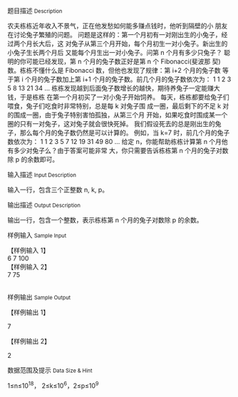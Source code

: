 <div class="panel panel-default">
<div class="area-title">
<span>
题目描述
<small>Description</small>
</span></div>
<div class="panel-body">

<p>农夫栋栋近年收入不景气，正在他发愁如何能多赚点钱时，他听到隔壁的小 朋友在讨论兔子繁殖的问题。 问题是这样的：第一个月初有一对刚出生的小兔子，经过两个月长大后，这 对兔子从第三个月开始，每个月初生一对小兔子。新出生的小兔子生长两个月后 又能每个月生出一对小兔子。问第 n 个月有多少只兔子？ 聪明的你可能已经发现，第 n 个月的兔子数正好是第 n 个 Fibonacci(斐波那 契)数。栋栋不懂什么是 Fibonacci 数，但他也发现了规律：第 i+2 个月的兔子数 等于第 i 个月的兔子数加上第 i+1 个月的兔子数。前几个月的兔子数依次为： 1 1 2 3 5 8 13 21 34 … 栋栋发现越到后面兔子数增长的越快，期待养兔子一定能赚大钱，于是栋栋 在第一个月初买了一对小兔子开始饲养。 每天，栋栋都要给兔子们喂食，兔子们吃食时非常特别，总是每 k 对兔子围 成一圈，最后剩下的不足 k 对的围成一圈，由于兔子特别害怕孤独，从第三个月 开始，如果吃食时围成某一个圈的只有一对兔子，这对兔子就会很快死掉。 我们假设死去的总是刚出生的兔子，那么每个月的兔子数仍然是可以计算的。 例如，当 k=7 时，前几个月的兔子数依次为： 1 1 2 3 5 7 12 19 31 49 80 … 给定 n，你能帮助栋栋计算第 n 个月他有多少对兔子么？由于答案可能非常 大，你只需要告诉栋栋第 n 个月的兔子对数除 p 的余数即可。</p>

</div>
</div>

<div class="panel panel-default">
<div class="area-title">
<span>
输入描述
<small>Input Description</small>
</span></div>
<div class="panel-body">
<p>输入一行，包含三个正整数 n, k, p。</p>

</div>
</div>
<div  class="panel panel-default">
<div class="area-title">
<span>
输出描述
<small>Output Description</small>
</span></div>
<div class="panel-body">

<p>输出一行，包含一个整数，表示栋栋第 n 个月的兔子对数除 p 的余数。</p>

</div>
</div>


<div class="panel panel-default">
<div class="area-title">
<span>
样例输入
<small>Sample Input</small>
</span></div>
<div class="panel-body">
<p>【样例输入 1】 <br>6 7 100 <br>【样例输入 2】 <br>7 75 <br><br></p>

</div>
</div>

<div class="panel panel-default">
<div class="area-title">
<span>
样例输出
<small>Sample Output</small>
</span></div>
<div class="panel-body">
<p><span style="">【样例输出 1】</span><span style=""> </span></p>
<p>7 </p>
<p><span style="">【样例输出 2】 </span></p>
<p>2</p>

</div>
</div>

<div class="panel panel-default">
<div class="area-title">
<span>
数据范围及提示
<small>Data Size & Hint</small>
</span></div>
<div class="panel-body">
<p>1≤n≤10<sup>18</sup>， 2≤k≤10<sup>6</sup>，2≤p≤10<sup>9</sup></p>
</div>
</div>